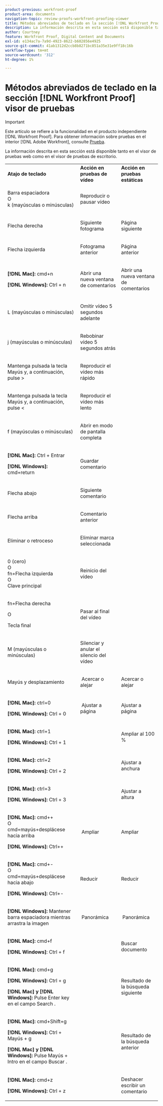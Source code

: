 ```yaml
---
product-previous: workfront-proof
product-area: documents
navigation-topic: review-proofs-workfront-proofing-viewer
title: Métodos abreviados de teclado en la sección [!DNL Workfront Proof] visor de pruebas
description: La información descrita en esta sección está disponible tanto en el visor de pruebas web como en el visor de pruebas de escritorio.
author: Courtney
feature: Workfront Proof, Digital Content and Documents
exl-id: e134ac7a-7a9d-4923-8622-b602856e4925
source-git-commit: 41ab1312d2ccb8b8271bc851a35e31e9ff18c16b
workflow-type: tm+mt
source-wordcount: '312'
ht-degree: 1%

---
```


# Métodos abreviados de teclado en la sección [!DNL Workfront Proof] visor de pruebas

>[!IMPORTANT]
>
>Este artículo se refiere a la funcionalidad en el producto independiente [!DNL Workfront Proof]. Para obtener información sobre pruebas en el interior [!DNL Adobe Workfront], consulte [Prueba](../../../review-and-approve-work/proofing/proofing.md).

La información descrita en esta sección está disponible tanto en el visor de pruebas web como en el visor de pruebas de escritorio.

<table style="table-layout:auto"> 
 <col> 
 <col> 
 <col> 
 <tbody> 
  <tr> 
   <td><strong>Atajo de teclado</strong> </td> 
   <td><strong>Acción en pruebas de vídeo</strong> </td> 
   <td><strong>Acción en pruebas estáticas</strong> </td> 
  </tr> 
  <tr> 
   <td> <p>Barra espaciadora<br>O<br>k (mayúsculas o minúsculas)</p> </td> 
   <td> <p>Reproducir o pausar vídeo</p> </td> 
   <td> <p> </p> </td> 
  </tr> 
  <tr> 
   <td> <p>Flecha derecha</p> </td> 
   <td> <p>Siguiente fotograma</p> </td> 
   <td> <p>Página siguiente</p> </td> 
  </tr> 
  <tr> 
   <td> <p>Flecha izquierda</p> </td> 
   <td> <p>Fotograma anterior</p> </td> 
   <td> <p>Página anterior</p> </td> 
  </tr> 
  <tr> 
   <td> <p><strong>[!DNL Mac]:</strong> cmd+n</p> <p><strong>[!DNL Windows]:</strong> Ctrl + n</p> </td> 
   <td> <p>Abrir una nueva ventana de comentarios</p> </td> 
   <td> <p>Abrir una nueva ventana de comentarios</p> </td> 
  </tr> 
  <tr> 
   <td> <p>L (mayúsculas o minúsculas)</p> </td> 
   <td> <p>Omitir vídeo 5 segundos adelante</p> </td> 
   <td> <p> </p> </td> 
  </tr> 
  <tr> 
   <td> <p>j (mayúsculas o minúsculas)</p> </td> 
   <td> <p>Rebobinar vídeo 5 segundos atrás</p> </td> 
   <td> <p> </p> </td> 
  </tr> 
  <tr> 
   <td> <p>Mantenga pulsada la tecla Mayús y, a continuación, pulse &gt;</p> </td> 
   <td> <p>Reproducir el vídeo más rápido</p> </td> 
   <td> <p> </p> </td> 
  </tr> 
  <tr> 
   <td> <p>Mantenga pulsada la tecla Mayús y, a continuación, pulse &lt;</p> </td> 
   <td> <p>Reproducir el vídeo más lento</p> </td> 
   <td> <p> </p> </td> 
  </tr> 
  <tr> 
   <td> <p>f (mayúsculas o minúsculas)</p> </td> 
   <td> <p>Abrir en modo de pantalla completa</p> </td> 
   <td> <p> </p> </td> 
  </tr> 
  <tr> 
   <td> <p><strong>[!DNL Mac]:</strong> Ctrl + Entrar </p> <p><strong>[!DNL Windows]:</strong> cmd+return</p> </td> 
   <td> <p>Guardar comentario</p> </td> 
   <td> <p> </p> </td> 
  </tr> 
  <tr> 
   <td> <p>Flecha abajo</p> </td> 
   <td> <p>Siguiente comentario</p> </td> 
   <td> <p> </p> </td> 
  </tr> 
  <tr> 
   <td> <p>Flecha arriba</p> </td> 
   <td> <p>Comentario anterior</p> </td> 
   <td> <p> </p> </td> 
  </tr> 
  <tr> 
   <td> <p>Eliminar o retroceso</p> </td> 
   <td> <p>Eliminar marca seleccionada</p> </td> 
   <td> <p> </p> </td> 
  </tr> 
  <tr> 
   <td> <p>0 (cero)<br>O<br> fn+Flecha izquierda<br> O<br> Clave principal</p> </td> 
   <td> <p>Reinicio del vídeo</p> </td> 
   <td> <p> </p> </td> 
  </tr> 
  <tr> 
   <td> <p>fn+Flecha derecha</p> <p>O</p> <p>Tecla final</p> </td> 
   <td> <p>Pasar al final del vídeo</p> </td> 
   <td> <p> </p> </td> 
  </tr> 
  <tr> 
   <td> <p>M (mayúsculas o minúsculas)</p> </td> 
   <td> <p>Silenciar y anular el silencio del vídeo</p> </td> 
   <td> <p> </p> </td> 
  </tr> 
  <tr> 
   <td> <p>Mayús y desplazamiento</p> </td> 
   <td> <p> Acercar o alejar</p> </td> 
   <td> <p>Acercar o alejar</p> </td> 
  </tr> 
  <tr> 
   <td> <p><strong>[!DNL Mac]:</strong> ctrl+0</p> <p><strong>[!DNL Windows]:</strong> Ctrl + 0</p> </td> 
   <td> <p> Ajustar a página</p> </td> 
   <td> <p>Ajustar a página</p> </td> 
  </tr> 
  <tr> 
   <td> <p><strong>[!DNL Mac]:</strong> ctrl+1</p> <p><strong>[!DNL Windows]:</strong> Ctrl + 1</p> </td> 
   <td> <p> </p> </td> 
   <td> <p>Ampliar al 100 % </p> </td> 
  </tr> 
  <tr> 
   <td> <p><strong>[!DNL Mac]:</strong> ctrl+2</p> <p><strong>[!DNL Windows]:</strong> Ctrl + 2</p> </td> 
   <td> <p> </p> </td> 
   <td> <p>Ajustar a anchura </p> </td> 
  </tr> 
  <tr> 
   <td> <p><strong>[!DNL Mac]:</strong> ctrl+3</p> <p><strong>[!DNL Windows]:</strong> Ctrl + 3 </p> </td> 
   <td> <p> </p> </td> 
   <td> <p>Ajustar a altura </p> </td> 
  </tr> 
  <tr> 
   <td> <p><strong>[!DNL Mac]:</strong> cmd++ <br>O <br>cmd+mayús+desplácese hacia arriba</p> <p><strong>[!DNL Windows]:</strong> Ctrl++</p> </td> 
   <td> <p> Ampliar</p> </td> 
   <td> <p>Ampliar </p> </td> 
  </tr> 
  <tr> 
   <td> <p><strong>[!DNL Mac]:</strong> cmd+- <br>O <br>cmd+mayús+desplácese hacia abajo</p> <p><strong>[!DNL Windows]:</strong> Ctrl+-</p> </td> 
   <td> <p>Reducir </p> </td> 
   <td> <p>Reducir</p> </td> 
  </tr> 
  <tr> 
   <td> <p><strong>[!DNL Windows]:</strong> Mantener barra espaciadora mientras arrastra la imagen</p> </td> 
   <td> <p> Panorámica</p> </td> 
   <td> <p> Panorámica</p> </td> 
  </tr> 
  <tr> 
   <td> <p><strong>[!DNL Mac]:</strong> cmd+f</p> <p><strong>[!DNL Windows]</strong>: Ctrl + f</p> </td> 
   <td> <p> </p> </td> 
   <td> <p>Buscar documento</p> </td> 
  </tr> 
  <tr> 
   <td> <p><strong>[!DNL Mac]:</strong> cmd+g</p> <p><strong>[!DNL Windows]:</strong> Ctrl + g</p> <p><strong>[!DNL Mac] y [!DNL Windows]:</strong> Pulse Enter key en el campo Search .</p> </td> 
   <td> <p> </p> </td> 
   <td> <p>Resultado de la búsqueda siguiente</p> </td> 
  </tr> 
  <tr> 
   <td> <p><strong>[!DNL Mac]:</strong> cmd+Shift+g</p> <p><strong>[!DNL Windows]:</strong> Ctrl + Mayús + g</p> <p><strong>[!DNL Mac] y [!DNL Windows]:</strong> Pulse Mayús + Intro en el campo Buscar .</p> </td> 
   <td> <p> </p> </td> 
   <td> <p>Resultado de la búsqueda anterior</p> </td> 
  </tr> 
  <tr> 
   <td> <p><strong>[!DNL Mac]:</strong> cmd+z</p> <p><strong>[!DNL Windows]:</strong> Ctrl + z</p> </td> 
   <td> <p> </p> </td> 
   <td> <p>Deshacer escribir un comentario</p> </td> 
  </tr> 
 </tbody> 
</table>
